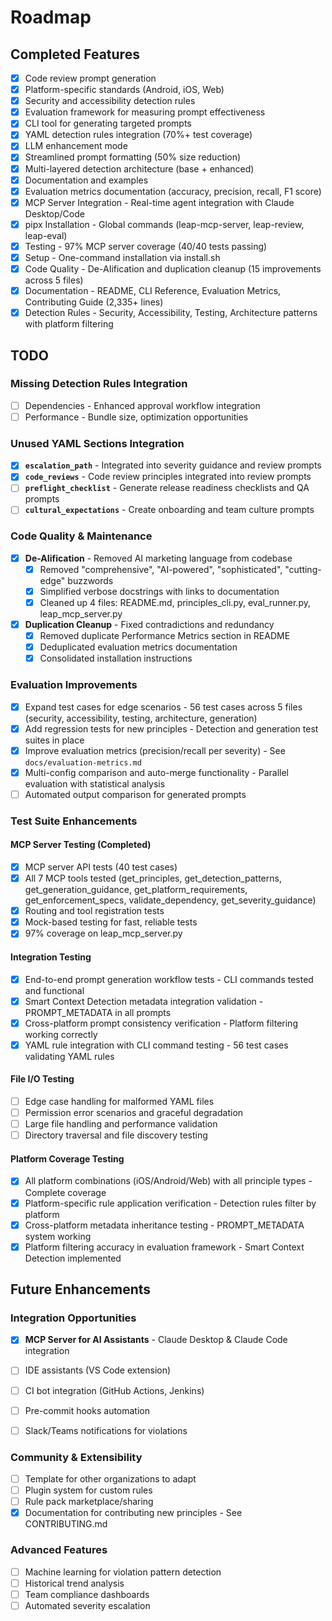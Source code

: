 # Roadmap

## Completed Features

- [x] Code review prompt generation
- [x] Platform-specific standards (Android, iOS, Web)
- [x] Security and accessibility detection rules
- [x] Evaluation framework for measuring prompt effectiveness
- [x] CLI tool for generating targeted prompts
- [x] YAML detection rules integration (70%+ test coverage)
- [x] LLM enhancement mode
- [x] Streamlined prompt formatting (50% size reduction)
- [x] Multi-layered detection architecture (base + enhanced)
- [x] Documentation and examples
- [x] Evaluation metrics documentation (accuracy, precision, recall, F1 score)
- [x] MCP Server Integration - Real-time agent integration with Claude Desktop/Code
- [x] pipx Installation - Global commands (leap-mcp-server, leap-review, leap-eval)
- [x] Testing - 97% MCP server coverage (40/40 tests passing)
- [x] Setup - One-command installation via install.sh
- [x] Code Quality - De-AIification and duplication cleanup (15 improvements across 5 files)
- [x] Documentation - README, CLI Reference, Evaluation Metrics, Contributing Guide (2,335+ lines)
- [x] Detection Rules - Security, Accessibility, Testing, Architecture patterns with platform filtering

## TODO

### Missing Detection Rules Integration
- [ ] Dependencies - Enhanced approval workflow integration
- [ ] Performance - Bundle size, optimization opportunities

### Unused YAML Sections Integration

- [x] **`escalation_path`** - Integrated into severity guidance and review prompts
- [x] **`code_reviews`** - Code review principles integrated into review prompts
- [ ] **`preflight_checklist`** - Generate release readiness checklists and QA prompts
- [ ] **`cultural_expectations`** - Create onboarding and team culture prompts

### Code Quality & Maintenance

- [x] **De-AIification** - Removed AI marketing language from codebase
  - [x] Removed "comprehensive", "AI-powered", "sophisticated", "cutting-edge" buzzwords
  - [x] Simplified verbose docstrings with links to documentation
  - [x] Cleaned up 4 files: README.md, principles_cli.py, eval_runner.py, leap_mcp_server.py
- [x] **Duplication Cleanup** - Fixed contradictions and redundancy
  - [x] Removed duplicate Performance Metrics section in README
  - [x] Deduplicated evaluation metrics documentation
  - [x] Consolidated installation instructions

### Evaluation Improvements

- [x] Expand test cases for edge scenarios - 56 test cases across 5 files (security, accessibility, testing, architecture, generation)
- [x] Add regression tests for new principles - Detection and generation test suites in place
- [x] Improve evaluation metrics (precision/recall per severity) - See `docs/evaluation-metrics.md`
- [x] Multi-config comparison and auto-merge functionality - Parallel evaluation with statistical analysis
- [ ] Automated output comparison for generated prompts

### Test Suite Enhancements

#### MCP Server Testing (Completed)

- [x] MCP server API tests (40 test cases)
- [x] All 7 MCP tools tested (get_principles, get_detection_patterns, get_generation_guidance, get_platform_requirements, get_enforcement_specs, validate_dependency, get_severity_guidance)
- [x] Routing and tool registration tests
- [x] Mock-based testing for fast, reliable tests
- [x] 97% coverage on leap_mcp_server.py

#### Integration Testing

- [x] End-to-end prompt generation workflow tests - CLI commands tested and functional
- [x] Smart Context Detection metadata integration validation - PROMPT_METADATA in all prompts
- [x] Cross-platform prompt consistency verification - Platform filtering working correctly
- [x] YAML rule integration with CLI command testing - 56 test cases validating YAML rules

#### File I/O Testing

- [ ] Edge case handling for malformed YAML files
- [ ] Permission error scenarios and graceful degradation
- [ ] Large file handling and performance validation
- [ ] Directory traversal and file discovery testing

#### Platform Coverage Testing

- [x] All platform combinations (iOS/Android/Web) with all principle types - Complete coverage
- [x] Platform-specific rule application verification - Detection rules filter by platform
- [x] Cross-platform metadata inheritance testing - PROMPT_METADATA system working
- [x] Platform filtering accuracy in evaluation framework - Smart Context Detection implemented

## Future Enhancements

### Integration Opportunities

- [x] **MCP Server for AI Assistants** - Claude Desktop & Claude Code integration
- [ ] IDE assistants (VS Code extension)
- [ ] CI bot integration (GitHub Actions, Jenkins)
- [ ] Pre-commit hooks automation
- [ ] Slack/Teams notifications for violations


### Community & Extensibility

- [ ] Template for other organizations to adapt
- [ ] Plugin system for custom rules
- [ ] Rule pack marketplace/sharing
- [x] Documentation for contributing new principles - See CONTRIBUTING.md

### Advanced Features

- [ ] Machine learning for violation pattern detection
- [ ] Historical trend analysis
- [ ] Team compliance dashboards
- [ ] Automated severity escalation

